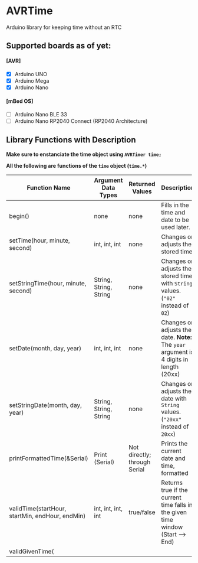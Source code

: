 # AVRTime


Arduino library for keeping time without an RTC

## Supported boards as of yet:

#### [AVR]
- [x] Arduino UNO
- [x] Arduino Mega
- [x] Arduino Nano

#### [mBed OS]
- [ ] Arduino Nano BLE 33
- [ ] Arduino Nano RP2040 Connect (RP2040  Architecture)

## Library Functions with Description

**Make sure to enstanciate the time object using `AVRTimer time;`**

**All the following are functions of the `time` object (`time.*`)**

| Function Name | Argument Data Types | Returned Values | Description |
|---------------|---------------------|-----------------|-------------|
| begin()       | none | none | Fills in the time and date to be used later. |
| setTime(hour, minute, second) | int, int, int | none | Changes or adjusts the stored time. |
| setStringTime(hour, minute, second) | String, String, String | none | Changes or adjusts the stored time with `String` values. (`"02"` instead of `02`) |
| setDate(month, day, year) | int, int, int | none | Changes or adjusts the date. **Note:** The `year` argument is 4 digits in length (20xx) |
| setStringDate(month, day, year) | String, String, String | none | Changes or adjusts the date with `String` values. (`"20xx"` instead of `20xx`) |
| printFormattedTime(&Serial) | Print (Serial) | Not directly; through Serial | Prints the current date and time, formatted |
| validTime(startHour, startMin, endHour, endMin) | int, int, int, int | true/false | Returns true if the current time falls in the given time window (Start --> End) |
| validGivenTime( |
